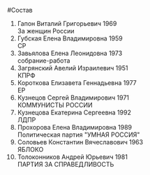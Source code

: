 #Состав
1. Гапон Виталий Григорьевич 1969   
    За женщин России
2. Губская Елена Владимировна 1959   
    СР
3. Завьялова Елена Леонидовна 1973   
    собрание-работа
4. Загрянский Авелий Израилевич 1951   
    КПРФ
5. Короткова Елизавета Геннадьевна 1977   
    ЕР
6. Кузнецов Сергей Владимирович 1971   
    КОММУНИСТЫ РОССИИ
7. Кузнецова Екатерина Сергеевна 1992   
    ЛДПР
8. Прохорова Елена Владимировна 1989   
    Политическая партия "УМНАЯ РОССИЯ"
9. Соловьев Константин Вячеславович 1963   
    ЯБЛОКО
10. Толоконников Андрей Юрьевич 1981   
    ПАРТИЯ ЗА СПРАВЕДЛИВОСТЬ
